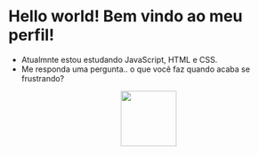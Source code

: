 # Hello world! Bem vindo ao meu perfil!


- Atualmnte estou estudando JavaScript, HTML e CSS. 
- Me responda uma pergunta.. o que você faz quando acaba se frustrando?

<div align="center">
  <a href="https://github.com/bakaout">
  <img height="100em" src="https://github-readme-stats.vercel.app/api/top-langs/?username=bakaout&layout=compact&langs_count=7&theme=dark"/>
</div>
